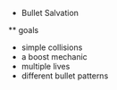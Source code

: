 * Bullet Salvation

** goals
- simple collisions
- a boost mechanic
- multiple lives
- different bullet patterns
